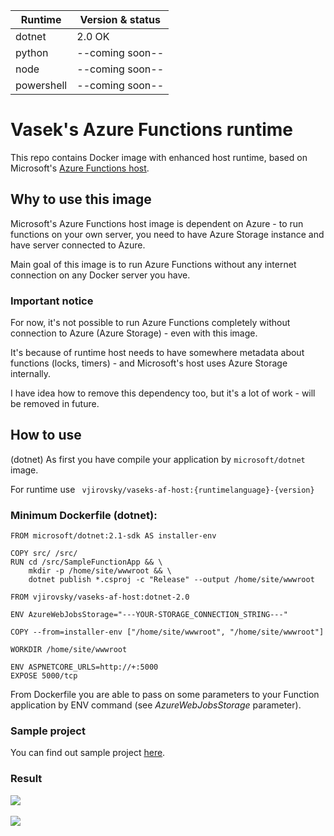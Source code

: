 |Runtime|Version & status|
|---|---|
|dotnet| 2.0 OK |
|python| --coming soon-- |
|node| --coming soon-- |
|powershell| --coming soon-- |

# Vasek's Azure Functions runtime


This repo contains Docker image with enhanced host runtime, based on Microsoft's [Azure Functions host](https://github.com/Azure/azure-functions-host). 

## Why to use this image

Microsoft's Azure Functions host image is dependent on Azure - to run functions on your own server, you need to have Azure Storage instance and have server connected to Azure. 

Main goal of this image is to run Azure Functions without any internet connection on any Docker server you have.

### Important notice

For now, it's not possible to run Azure Functions completely without connection to Azure (Azure Storage) - even with this image.

It's because of runtime host needs to have somewhere metadata about functions (locks, timers) - and Microsoft's host uses Azure Storage internally.

I have idea how to remove this dependency too, but it's a lot of work - will be removed in future.

## How to use

(dotnet) As first you have compile your application by ```microsoft/dotnet``` image.

For runtime use ``` vjirovsky/vaseks-af-host:{runtimelanguage}-{version}```

### Minimum Dockerfile (dotnet):

```docker
FROM microsoft/dotnet:2.1-sdk AS installer-env

COPY src/ /src/
RUN cd /src/SampleFunctionApp && \
    mkdir -p /home/site/wwwroot && \
    dotnet publish *.csproj -c "Release" --output /home/site/wwwroot

FROM vjirovsky/vaseks-af-host:dotnet-2.0

ENV AzureWebJobsStorage="---YOUR-STORAGE_CONNECTION_STRING---"

COPY --from=installer-env ["/home/site/wwwroot", "/home/site/wwwroot"]

WORKDIR /home/site/wwwroot

ENV ASPNETCORE_URLS=http://+:5000
EXPOSE 5000/tcp
```

From Dockerfile you are able to pass on some parameters to your Function application by ENV command (see <i>AzureWebJobsStorage</i> parameter).

### Sample project 

You can find out sample project [here](https://github.com/vjirovsky/docker-vaseks-af-host-sample).

### Result
<img src="https://user-images.githubusercontent.com/2659294/49704046-e3b71100-fc0d-11e8-9c27-c738485f7308.png">
<br /><br />
<img src="https://user-images.githubusercontent.com/2659294/49737517-6632e580-fc8d-11e8-9f0c-81f3c11b3a46.png">